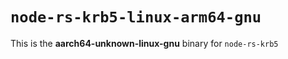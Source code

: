 # `node-rs-krb5-linux-arm64-gnu`

This is the **aarch64-unknown-linux-gnu** binary for `node-rs-krb5`
